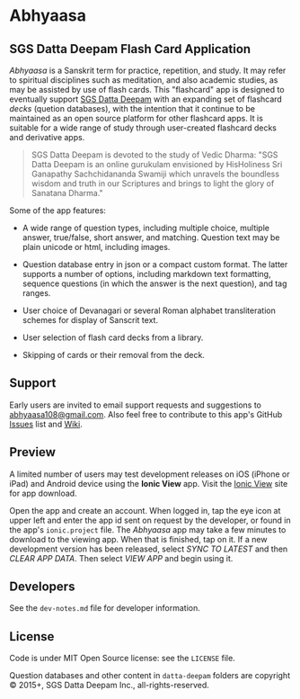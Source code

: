 Abhyaasa
=========

## SGS Datta Deepam Flash Card Application

*Abhyaasa* is a Sanskrit term for practice, repetition, and study. It may refer to spiritual disciplines such as meditation, and also academic studies, as may be assisted by use of flash cards. This "flashcard" app is designed to eventually support [SGS Datta Deepam](http://www.sgsdattadeepam.org) with an expanding set of flashcard *decks* (quetion databases), with the intention that it continue to be maintained as an open source platform for other flashcard apps. It is suitable for a wide range of study through user-created flashcard decks and derivative apps.

> SGS Datta Deepam is devoted to the study of Vedic Dharma: "SGS Datta Deepam is an online gurukulam envisioned by HisHoliness Sri Ganapathy Sachchidananda Swamiji which unravels the boundless wisdom and truth in our Scriptures and brings to light the glory of Sanatana Dharma."

Some of the app features:

- A wide range of question types, including multiple choice, multiple answer, true/false, short answer, and matching. Question text may be plain unicode or html, including images.

- Question database entry in json or a compact custom format. The latter supports a number of options, including markdown text formatting, sequence questions (in which the answer is the next question), and tag ranges.

- User choice of Devanagari or several Roman alphabet transliteration schemes for display of Sanscrit text.

- User selection of flash card decks from a library.

- Skipping of cards or their removal from the deck.

## Support

Early users are invited to email support requests and suggestions to <abhyaasa108@gmail.com>. Also feel free to contribute to this app's GitHub [Issues](https://github.com/abhyaasa/app/issues) list and [Wiki](https://github.com/abhyaasa/app/wiki).

## Preview

A limited number of users may test development releases on iOS (iPhone or iPad) and Android device using the **Ionic View** app. Visit the [Ionic View](http://view.ionic.io) site for app download.

Open the app and create an account. When logged in, tap the eye icon at upper left and enter the app id sent on request by the developer, or found in the app's `ionic.project` file. The *Abhyaasa* app may take a few minutes to download to the viewing app. When that is finished, tap on it. If a new development version has been released, select *SYNC TO LATEST* and then *CLEAR APP DATA*. Then select *VIEW APP* and begin using it.

## Developers

See the `dev-notes.md` file for developer information.

## License

Code is under MIT Open Source license: see the `LICENSE` file.

Question databases and other content in `datta-deepam` folders are copyright &copy; 2015+, SGS Datta Deepam Inc., all-rights-reserved.
